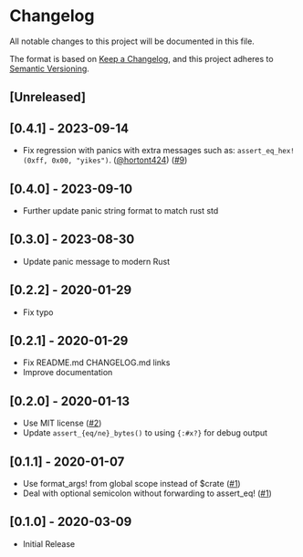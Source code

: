 # Changelog
All notable changes to this project will be documented in this file.

The format is based on [Keep a Changelog](https://keepachangelog.com/en/1.0.0/),
and this project adheres to [Semantic Versioning](https://semver.org/spec/v2.0.0.html).

## [Unreleased]

## [0.4.1] - 2023-09-14
- Fix regression with panics with extra messages such as: `assert_eq_hex!(0xff, 0x00, "yikes")`. ([@hortont424](https://github.com/hortont424)) ([#9](https://github.com/wcampbell0x2a/assert_hex/pull/9))

## [0.4.0] - 2023-09-10
- Further update panic string format to match rust std

## [0.3.0] - 2023-08-30
- Update panic message to modern Rust

## [0.2.2] - 2020-01-29
- Fix typo

## [0.2.1] - 2020-01-29
- Fix README.md CHANGELOG.md links
- Improve documentation

## [0.2.0] - 2020-01-13
- Use MIT license ([#2](https://github.com/wcampbell0x2a/assert_hex/issues/2))
- Update `assert_{eq/ne}_bytes()` to using `{:#x?}` for debug output

## [0.1.1] - 2020-01-07
- Use format_args! from global scope instead of $crate ([#1](https://github.com/wcampbell0x2a/assert_hex/pull/1))
- Deal with optional semicolon without forwarding to assert_eq! ([#1](https://github.com/wcampbell0x2a/assert_hex/pull/1))

## [0.1.0] - 2020-03-09
- Initial Release
